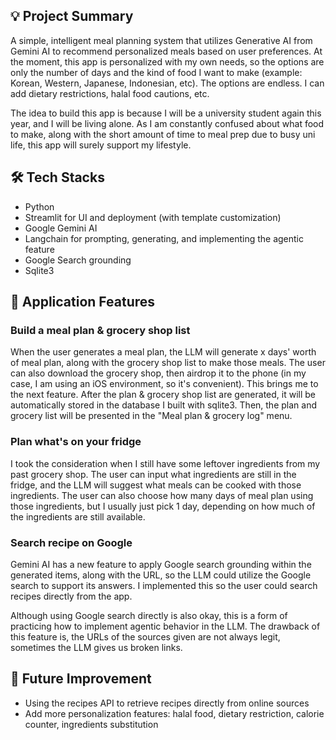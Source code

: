 ## 💡 Project Summary
A simple, intelligent meal planning system that utilizes Generative AI from Gemini AI to recommend personalized meals based on user preferences. At the moment, this app is personalized with my own needs, so the options are only the number of days and the kind of food I want to make (example: Korean, Western, Japanese, Indonesian, etc). The options are endless. I can add dietary restrictions, halal food cautions, etc.

The idea to build this app is because I will be a university student again this year, and I will be living alone. As I am constantly confused about what food to make, along with the short amount of time to meal prep due to busy uni life, this app will surely support my lifestyle.

## 🛠️ Tech Stacks
- Python
- Streamlit for UI and deployment (with template customization) 
- Google Gemini AI
- Langchain for prompting, generating, and implementing the agentic feature
- Google Search grounding
- Sqlite3

## 👾 Application Features
### Build a meal plan & grocery shop list
When the user generates a meal plan, the LLM will generate x days' worth of meal plan, along with the grocery shop list to make those meals. The user can also download the grocery shop, then airdrop it to the phone (in my case, I am using an iOS environment, so it's convenient). This brings me to the next feature.
After the plan & grocery shop list are generated, it will be automatically stored in the database I built with sqlite3. Then, the plan and grocery list will be presented in the "Meal plan & grocery log" menu.

### Plan what's on your fridge
I took the consideration when I still have some leftover ingredients from my past grocery shop. The user can input what ingredients are still in the fridge, and the LLM will suggest what meals can be cooked with those ingredients. The user can also choose how many days of meal plan using those ingredients, but I usually just pick 1 day, depending on how much of the ingredients are still available.

### Search recipe on Google
Gemini AI has a new feature to apply Google search grounding within the generated items, along with the URL, so the LLM could utilize the Google search to support its answers. I implemented this so the user could search recipes directly from the app.

Although using Google search directly is also okay, this is a form of practicing how to implement agentic behavior in the LLM. The drawback of this feature is, the URLs of the sources given are not always legit, sometimes the LLM gives us broken links.


## 🎯 Future Improvement
- Using the recipes API to retrieve recipes directly from online sources
- Add more personalization features: halal food, dietary restriction, calorie counter, ingredients substitution

